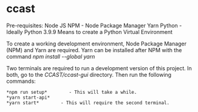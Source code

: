 # ccast

Pre-requisites:
    Node JS
    NPM - Node Package Manager
    Yarn
    Python - Ideally Python 3.9.9
    Means to create a Python Virtual Environment
   


To create a working development environment, Node Package Manager (NPM) and Yarn are required.
    Yarn can be installed after NPM with the command *npm install --global yarn*

Two terminals are required to run a development version of this project. In both, go to the *CCAST/ccast-gui* directory. Then run the following commands:

    *npm run setup*        - This will take a while.
    *yarn start-api*
    *yarn start*        - This will require the second terminal.